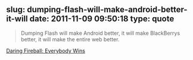 slug: dumping-flash-will-make-android-better-it-will
date: 2011-11-09 09:50:18
type: quote
---

> Dumping Flash will make Android better, it will make BlackBerrys better, it will make the entire web better.

[Daring Fireball: Everybody Wins](http://daringfireball.net/linked/2011/11/09/everybody-wins)
